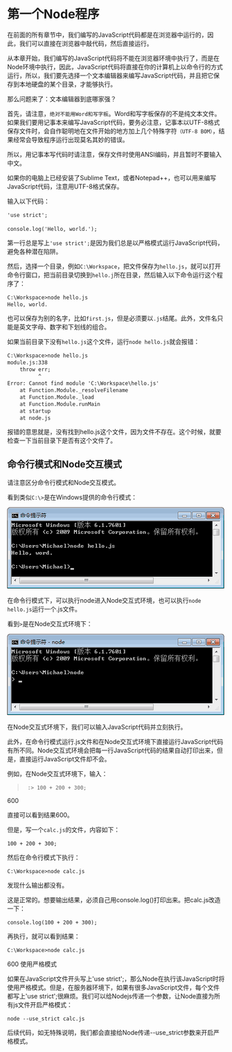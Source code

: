 # 第一个Node程序

在前面的所有章节中，我们编写的JavaScript代码都是在浏览器中运行的，因此，我们可以直接在浏览器中敲代码，然后直接运行。

从本章开始，我们编写的JavaScript代码将不能在浏览器环境中执行了，而是在Node环境中执行，因此，JavaScript代码将直接在你的计算机上以命令行的方式运行，所以，我们要先选择一个文本编辑器来编写JavaScript代码，并且把它保存到本地硬盘的某个目录，才能够执行。

那么问题来了：文本编辑器到底哪家强？

首先，请注意，`绝对不能用Word和写字板`。Word和写字板保存的不是纯文本文件。如果我们要用记事本来编写JavaScript代码，要务必注意，记事本以UTF-8格式保存文件时，会自作聪明地在文件开始的地方加上几个特殊字符`（UTF-8 BOM）`，结果经常会导致程序运行出现莫名其妙的错误。

所以，用记事本写代码时请注意，保存文件时使用ANSI编码，并且暂时不要输入中文。

如果你的电脑上已经安装了Sublime Text，或者Notepad++，也可以用来编写JavaScript代码，注意用UTF-8格式保存。

输入以下代码：
```
'use strict';

console.log('Hello, world.');
```
第一行总是写上`'use strict';`是因为我们总是以严格模式运行JavaScript代码，避免各种潜在陷阱。

然后，选择一个目录，例如`C:\Workspace`，把文件保存为`hello.js`，就可以打开命令行窗口，把当前目录切换到`hello.j`所在目录，然后输入以下命令运行这个程序了：
```
C:\Workspace>node hello.js
Hello, world.
```
也可以保存为别的名字，比如`first.js`，但是必须要以`.js`结尾。此外，文件名只能是英文字母、数字和下划线的组合。

如果当前目录下没有`hello.js`这个文件，运行`node hello.js`就会报错：
```
C:\Workspace>node hello.js
module.js:338
    throw err;
          ^
Error: Cannot find module 'C:\Workspace\hello.js'
    at Function.Module._resolveFilename
    at Function.Module._load
    at Function.Module.runMain
    at startup
    at node.js
```
报错的意思就是，没有找到hello.js这个文件，因为文件不存在。这个时候，就要检查一下当前目录下是否有这个文件了。

## 命令行模式和Node交互模式

请注意区分命令行模式和Node交互模式。

看到类似`C:\>`是在Windows提供的命令行模式：

![run-node-hello](./img/n1.png)

在命令行模式下，可以执行node进入Node交互式环境，也可以执行`node hello.js`运行一个.js文件。

看到`>`是在Node交互式环境下：

![node-interactive-env](./img/n2.png)

在Node交互式环境下，我们可以输入JavaScript代码并立刻执行。

此外，在命令行模式运行.js文件和在Node交互式环境下直接运行JavaScript代码有所不同。Node交互式环境会把每一行JavaScript代码的结果自动打印出来，但是，直接运行JavaScript文件却不会。

例如，在Node交互式环境下，输入：

>      :> 100 + 200 + 300;
600

直接可以看到结果600。

但是，写一个`calc.js`的文件，内容如下：
```
100 + 200 + 300;
```
然后在命令行模式下执行：
```
C:\Workspace>node calc.js
```
发现什么输出都没有。

这是正常的。想要输出结果，必须自己用console.log()打印出来。把calc.js改造一下：
```
console.log(100 + 200 + 300);
```
再执行，就可以看到结果：
```
C:\Workspace>node calc.js
```

600
使用严格模式

如果在JavaScript文件开头写上'use strict';，那么Node在执行该JavaScript时将使用严格模式。但是，在服务器环境下，如果有很多JavaScript文件，每个文件都写上'use strict';很麻烦。我们可以给Nodejs传递一个参数，让Node直接为所有js文件开启严格模式：
```
node --use_strict calc.js
```
后续代码，如无特殊说明，我们都会直接给Node传递--use_strict参数来开启严格模式。

